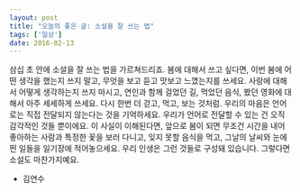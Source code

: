```yaml
---
layout: post
title: "오늘의 좋은 글: 소설을 잘 쓰는 법"
tags: ['일상']
date: 2016-02-13
---
```


삼십 초 안에 소설을 잘 쓰는 법을 가르쳐드리죠. 봄에 대해서 쓰고 싶다면, 이번 봄에 어떤 생각을 했는지 쓰지 말고, 무엇을 보고 듣고 맛보고 느꼈는지를 쓰세요. 사랑에 대해서 어떻게 생각하는지 쓰지 마시고, 연인과 함께 걸었던 길, 먹었던 음식, 봤던 영화에 대해서 아주 세세하게 쓰세요. 다시 한번 더 걷고, 먹고, 보는 것처럼. 우리의 마음은 언어로는 직접 전달되지 않는다는 것을 기억하세요. 우리가 언어로 전달할 수 있는 건 오직 감각적인 것들 뿐이에요. 이 사실이 이해된다면, 앞으로 봄이 되면 무조건 시간을 내어 좋아하는 사람과 특정한 꽃을 보러 다니고, 잊지 못할 음식을 먹고, 그날의 날씨와 눈에 띈 일들을 일기장에 적어놓으세요. 우리 인생은 그런 것들로 구성돼 있습니다. 그렇다면 소설도 마찬가지예요. 

- 김연수